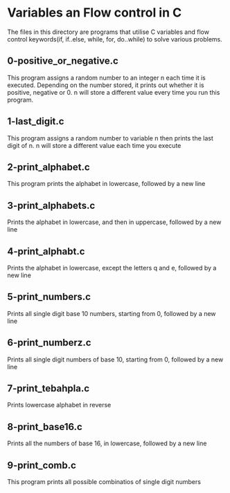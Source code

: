 # Variables an Flow control in C

The files in this directory are programs that utilise C variables and flow control keywords(if, if..else, while, for, do..while) to solve various problems.


## 0-positive_or_negative.c

This program assigns a random number to an integer n each time it is executed. Depending on the number stored, it prints out whether it is positive, negative or 0. n will store a different value every time you run this program.


## 1-last_digit.c

This program assigns a random number to variable n then prints the last digit of n. n will store a different value each time you execute


## 2-print_alphabet.c

This program prints the alphabet in lowercase, followed by a new line


## 3-print_alphabets.c

Prints the alphabet in lowercase, and then in uppercase, followed by a new line


## 4-print_alphabt.c

Prints the alphabet in lowercase, except the letters q and e, followed by a new line


## 5-print_numbers.c

Prints all single digit base 10 numbers, starting from 0, followed by a new line


## 6-print_numberz.c

Prints all single digit numbers of base 10, starting from 0, followed by a new line


## 7-print_tebahpla.c

Prints lowercase alphabet in reverse


## 8-print_base16.c

Prints all the numbers of base 16, in lowercase, followed by a new line


## 9-print_comb.c

This program prints all possible combinatios of single digit numbers
